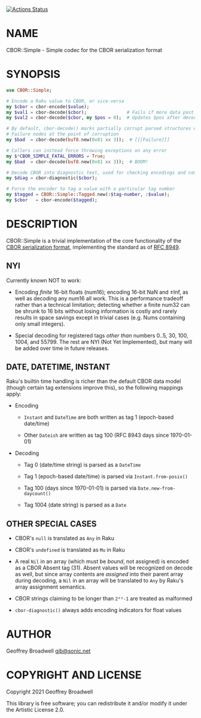 [![Actions Status](https://github.com/japhb/CBOR-Simple/workflows/test/badge.svg)](https://github.com/japhb/CBOR-Simple/actions)

NAME
====

CBOR::Simple - Simple codec for the CBOR serialization format

SYNOPSIS
========

```raku
use CBOR::Simple;

# Encode a Raku value to CBOR, or vice-versa
my $cbor = cbor-encode($value);
my $val1 = cbor-decode($cbor);               # Fails if more data past first decoded value
my $val2 = cbor-decode($cbor, my $pos = 0);  # Updates $pos after decoding first value

# By default, cbor-decode() marks partially corrupt parsed structures with
# Failure nodes at the point of corruption
my $bad  = cbor-decode(buf8.new(0x81 xx 3));  # [[[Failure]]]

# Callers can instead force throwing exceptions on any error
my $*CBOR_SIMPLE_FATAL_ERRORS = True;
my $bad  = cbor-decode(buf8.new(0x81 xx 3));  # BOOM!

# Decode CBOR into diagnostic text, used for checking encodings and complex structures
my $diag = cbor-diagnostic($cbor);

# Force the encoder to tag a value with a particular tag number
my $tagged = CBOR::Simple::Tagged.new(:$tag-number, :$value);
my $cbor   = cbor-encode($tagged);
```

DESCRIPTION
===========

CBOR::Simple is a trivial implementation of the core functionality of the [CBOR serialization format](https://cbor.io/), implementing the standard as of [RFC 8949](https://tools.ietf.org/html/rfc8949).

NYI
---

Currently known NOT to work:

  * Encoding *finite* 16-bit floats (num16); encoding 16-bit NaN and ±Inf, as well as decoding any num16 all work. This is a performance tradeoff rather than a technical limitation; detecting whether a finite num32 can be shrunk to 16 bits without losing information is costly and rarely results in space savings except in trivial cases (e.g. Nums containing only small integers).

  * Special decoding for registered tags *other than* numbers 0..5, 30, 100, 1004, and 55799. The rest are NYI (Not Yet Implemented), but many will be added over time in future releases.

DATE, DATETIME, INSTANT
-----------------------

Raku's builtin time handling is richer than the default CBOR data model (though certain tag extensions improve this), so the following mappings apply:

  * Encoding

    * `Instant` and `DateTime` are both written as tag 1 (epoch-based date/time)

    * Other `Dateish` are written as tag 100 (RFC 8943 days since 1970-01-01)

  * Decoding

    * Tag 0 (date/time string) is parsed as a `DateTime`

    * Tag 1 (epoch-based date/time) is parsed via `Instant.from-posix()`

    * Tag 100 (days since 1970-01-01) is parsed via `Date.new-from-daycount()`

    * Tag 1004 (date string) is parsed as a `Date`

OTHER SPECIAL CASES
-------------------

  * CBOR's `null` is translated as `Any` in Raku

  * CBOR's `undefined` is translated as `Mu` in Raku

  * A real `Nil` in an array (which must be *bound*, not assigned) is encoded as a CBOR Absent tag (31). Absent values will be recognized on decode as well, but since array contents are *assigned* into their parent array during decoding, a `Nil` in an array will be translated to `Any` by Raku's array assignment semantics.

  * CBOR strings claiming to be longer than `2⁶‭³‭-1` are treated as malformed

  * `cbor-diagnostic()` always adds encoding indicators for float values

AUTHOR
======

Geoffrey Broadwell <gjb@sonic.net>

COPYRIGHT AND LICENSE
=====================

Copyright 2021 Geoffrey Broadwell

This library is free software; you can redistribute it and/or modify it under the Artistic License 2.0.

